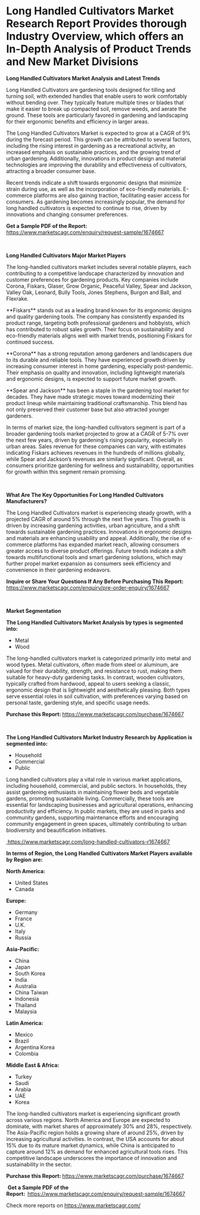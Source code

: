 <p><h1>Long Handled Cultivators Market Research Report Provides thorough Industry Overview, which offers an In-Depth Analysis of Product Trends and New Market Divisions</h1></p><p><strong>Long Handled Cultivators Market Analysis and Latest Trends</strong></p>
<p><p>Long Handled Cultivators are gardening tools designed for tilling and turning soil, with extended handles that enable users to work comfortably without bending over. They typically feature multiple tines or blades that make it easier to break up compacted soil, remove weeds, and aerate the ground. These tools are particularly favored in gardening and landscaping for their ergonomic benefits and efficiency in larger areas.</p><p>The Long Handled Cultivators Market is expected to grow at a CAGR of 9% during the forecast period. This growth can be attributed to several factors, including the rising interest in gardening as a recreational activity, an increased emphasis on sustainable practices, and the growing trend of urban gardening. Additionally, innovations in product design and material technologies are improving the durability and effectiveness of cultivators, attracting a broader consumer base.</p><p>Recent trends indicate a shift towards ergonomic designs that minimize strain during use, as well as the incorporation of eco-friendly materials. E-commerce platforms are also gaining traction, facilitating easier access for consumers. As gardening becomes increasingly popular, the demand for long handled cultivators is expected to continue to rise, driven by innovations and changing consumer preferences.</p></p>
<p><strong>Get a Sample PDF of the Report:&nbsp;</strong> <a href="https://www.marketscagr.com/enquiry/request-sample/1674667?utm_campaign=1126&utm_medium=2&utm_source=Github&utm_content=ia&utm_term=28122024&utm_id=long-handled-cultivators">https://www.marketscagr.com/enquiry/request-sample/1674667</a></p>
<p>&nbsp;</p>
<p><strong>Long Handled Cultivators Major Market Players</strong></p>
<p><p>The long-handled cultivators market includes several notable players, each contributing to a competitive landscape characterized by innovation and customer preferences for gardening products. Key companies include Corona, Fiskars, Glaser, Grow Organic, Peaceful Valley, Spear and Jackson, Valley Oak, Leonard, Bully Tools, Jones Stephens, Burgon and Ball, and Flexrake.</p><p>**Fiskars** stands out as a leading brand known for its ergonomic designs and quality gardening tools. The company has consistently expanded its product range, targeting both professional gardeners and hobbyists, which has contributed to robust sales growth. Their focus on sustainability and eco-friendly materials aligns well with market trends, positioning Fiskars for continued success.</p><p>**Corona** has a strong reputation among gardeners and landscapers due to its durable and reliable tools. They have experienced growth driven by increasing consumer interest in home gardening, especially post-pandemic. Their emphasis on quality and innovation, including lightweight materials and ergonomic designs, is expected to support future market growth.</p><p>**Spear and Jackson** has been a staple in the gardening tool market for decades. They have made strategic moves toward modernizing their product lineup while maintaining traditional craftsmanship. This blend has not only preserved their customer base but also attracted younger gardeners.</p><p>In terms of market size, the long-handled cultivators segment is part of a broader gardening tools market projected to grow at a CAGR of 5-7% over the next few years, driven by gardening's rising popularity, especially in urban areas. Sales revenue for these companies can vary, with estimates indicating Fiskars achieves revenues in the hundreds of millions globally, while Spear and Jackson’s revenues are similarly significant. Overall, as consumers prioritize gardening for wellness and sustainability, opportunities for growth within this segment remain promising.</p></p>
<p>&nbsp;</p>
<p><strong>What Are The Key Opportunities For Long Handled Cultivators Manufacturers?</strong></p>
<p><p>The Long Handled Cultivators market is experiencing steady growth, with a projected CAGR of around 5% through the next five years. This growth is driven by increasing gardening activities, urban agriculture, and a shift towards sustainable gardening practices. Innovations in ergonomic designs and materials are enhancing usability and appeal. Additionally, the rise of e-commerce platforms has expanded market reach, allowing consumers greater access to diverse product offerings. Future trends indicate a shift towards multifunctional tools and smart gardening solutions, which may further propel market expansion as consumers seek efficiency and convenience in their gardening endeavors.</p></p>
<p><strong>Inquire or Share Your Questions If Any Before Purchasing This Report:</strong> <a href="https://www.marketscagr.com/enquiry/pre-order-enquiry/1674667?utm_campaign=1126&utm_medium=2&utm_source=Github&utm_content=ia&utm_term=28122024&utm_id=long-handled-cultivators">https://www.marketscagr.com/enquiry/pre-order-enquiry/1674667</a></p>
<p>&nbsp;</p>
<p><strong>Market Segmentation</strong></p>
<p><strong>The Long Handled Cultivators Market Analysis by types is segmented into:</strong></p>
<p><ul><li>Metal</li><li>Wood</li></ul></p>
<p><p>The long-handled cultivators market is categorized primarily into metal and wood types. Metal cultivators, often made from steel or aluminum, are valued for their durability, strength, and resistance to rust, making them suitable for heavy-duty gardening tasks. In contrast, wooden cultivators, typically crafted from hardwood, appeal to users seeking a classic, ergonomic design that is lightweight and aesthetically pleasing. Both types serve essential roles in soil cultivation, with preferences varying based on personal taste, gardening style, and specific usage needs.</p></p>
<p><strong>Purchase this Report:&nbsp;</strong><a href="https://www.marketscagr.com/purchase/1674667?utm_campaign=1126&utm_medium=2&utm_source=Github&utm_content=ia&utm_term=28122024&utm_id=long-handled-cultivators">https://www.marketscagr.com/purchase/1674667</a></p>
<p>&nbsp;</p>
<p><strong>The Long Handled Cultivators Market Industry Research by Application is segmented into:</strong></p>
<p><ul><li>Household</li><li>Commercial</li><li>Public</li></ul></p>
<p><p>Long handled cultivators play a vital role in various market applications, including household, commercial, and public sectors. In households, they assist gardening enthusiasts in maintaining flower beds and vegetable gardens, promoting sustainable living. Commercially, these tools are essential for landscaping businesses and agricultural operations, enhancing productivity and efficiency. In public markets, they are used in parks and community gardens, supporting maintenance efforts and encouraging community engagement in green spaces, ultimately contributing to urban biodiversity and beautification initiatives.</p></p>
<p><a href="https://www.marketscagr.com/long-handled-cultivators-r1674667?utm_campaign=1126&utm_medium=2&utm_source=Github&utm_content=ia&utm_term=28122024&utm_id=long-handled-cultivators">&nbsp;https://www.marketscagr.com/long-handled-cultivators-r1674667</a></p>
<p><strong>In terms of Region, the Long Handled Cultivators Market Players available by Region are:</strong></p>
<p>
    <p> <strong> North America: </strong>
        <ul>
            <li>United States</li>
            <li>Canada</li>
        </ul>
        </p> 
    <p> <strong> Europe: </strong>
        <ul>
            <li>Germany</li>
            <li>France</li>
            <li>U.K.</li>
            <li>Italy</li>
            <li>Russia</li>
        </ul>
        </p> 
    <p> <strong> Asia-Pacific: </strong>
        <ul>
            <li>China</li>
            <li>Japan</li>
            <li>South Korea</li>
            <li>India</li>
            <li>Australia</li>
            <li>China Taiwan</li>
            <li>Indonesia</li>
            <li>Thailand</li>
            <li>Malaysia</li>
        </ul>
        </p> 
    <p> <strong> Latin America: </strong>
        <ul>
            <li>Mexico</li>
            <li>Brazil</li>
            <li>Argentina Korea</li>
            <li>Colombia</li>
        </ul>
        </p> 
    <p> <strong> Middle East & Africa: </strong>
        <ul>
            <li>Turkey</li>
            <li>Saudi</li>
            <li>Arabia</li>
            <li>UAE</li>
            <li>Korea</li>
        </ul>
    </p>
    </p>
<p><p>The long-handled cultivators market is experiencing significant growth across various regions. North America and Europe are expected to dominate, with market shares of approximately 30% and 28%, respectively. The Asia-Pacific region holds a growing share of around 25%, driven by increasing agricultural activities. In contrast, the USA accounts for about 15% due to its mature market dynamics, while China is anticipated to capture around 12% as demand for enhanced agricultural tools rises. This competitive landscape underscores the importance of innovation and sustainability in the sector.</p></p>
<p><strong>Purchase this Report: </strong><a href="https://www.marketscagr.com/purchase/1674667?utm_campaign=1126&utm_medium=2&utm_source=Github&utm_content=ia&utm_term=28122024&utm_id=long-handled-cultivators">https://www.marketscagr.com/purchase/1674667</a></p>
<p>&nbsp;<strong>Get a Sample PDF of the Report:&nbsp;&nbsp;</strong><a href="https://www.marketscagr.com/enquiry/request-sample/1674667?utm_campaign=1126&utm_medium=2&utm_source=Github&utm_content=ia&utm_term=28122024&utm_id=long-handled-cultivators">https://www.marketscagr.com/enquiry/request-sample/1674667</a></p>
<p><strong></strong></p>
<p>Check more reports on <a href="https://www.marketscagr.com/?utm_campaign=1126&utm_medium=2&utm_source=Github&utm_content=ia&utm_term=28122024&utm_id=long-handled-cultivators">https://www.marketscagr.com/</a></p>